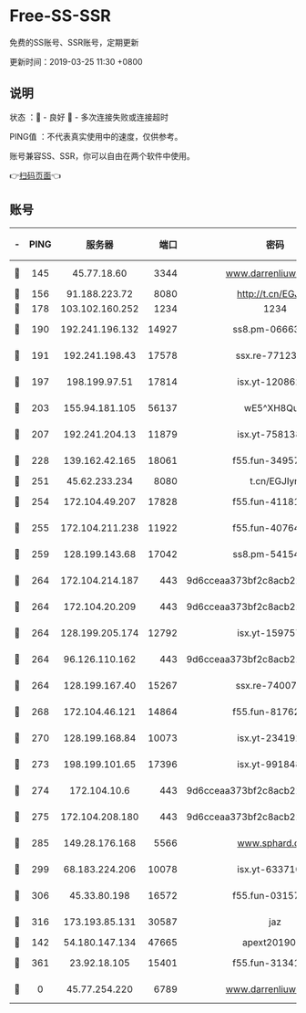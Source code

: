 # Free-SS-SSR

免费的SS账号、SSR账号，定期更新

更新时间：2019-03-25 11:30 +0800

## 说明

状态     ：🙂 - 良好 🙁 - 多次连接失败或连接超时

PING值   ：不代表真实使用中的速度，仅供参考。

账号兼容SS、SSR，你可以自由在两个软件中使用。

👉[扫码页面](https://liesauer.github.io/Free-SS-SSR/)👈

## 账号

|-|PING|服务器|端口|密码|加密方式|区域|
|:----:|:----:|:-----:|-----:|:----:|:----:|:----:|
|🙂|145|45.77.18.60|3344|www.darrenliuwei.com|aes-256-cfb|JP|
|🙂|156|91.188.223.72|8080|http://t.cn/EGJIyrl|rc4-md5|RU|
|🙂|178|103.102.160.252|1234|1234|rc4-md5|JP|
|🙂|190|192.241.196.132|14927|ss8.pm-06663681|aes-256-cfb|US|
|🙂|191|192.241.198.43|17578|ssx.re-77123954|aes-256-cfb|US|
|🙂|197|198.199.97.51|17814|isx.yt-12086215|aes-256-cfb|US|
|🙂|203|155.94.181.105|56137|wE5^XH8Quw|aes-256-cfb|US|
|🙂|207|192.241.204.13|11879|isx.yt-75813840|aes-256-cfb|US|
|🙂|228|139.162.42.165|18061|f55.fun-34957987|aes-256-cfb|SG|
|🙂|251|45.62.233.234|8080|t.cn/EGJIyrl|rc4-md5|CA|
|🙂|254|172.104.49.207|17828|f55.fun-41181954|aes-256-cfb|SG|
|🙂|255|172.104.211.238|11922|f55.fun-40764829|aes-256-cfb|US|
|🙂|259|128.199.143.68|17042|ss8.pm-54154512|aes-256-cfb|SG|
|🙂|264|172.104.214.187|443|9d6cceaa373bf2c8acb22e60b6a58be6|aes-256-cfb|US|
|🙂|264|172.104.20.209|443|9d6cceaa373bf2c8acb22e60b6a58be6|aes-256-cfb|US|
|🙂|264|128.199.205.174|12792|isx.yt-15975702|aes-256-cfb|SG|
|🙂|264|96.126.110.162|443|9d6cceaa373bf2c8acb22e60b6a58be6|aes-256-cfb|US|
|🙂|264|128.199.167.40|15267|ssx.re-74007655|aes-256-cfb|SG|
|🙂|268|172.104.46.121|14864|f55.fun-81762939|aes-256-cfb|SG|
|🙂|270|128.199.168.84|10073|isx.yt-23419298|aes-256-cfb|SG|
|🙂|273|198.199.101.65|17396|isx.yt-99184833|aes-256-cfb|US|
|🙂|274|172.104.10.6|443|9d6cceaa373bf2c8acb22e60b6a58be6|aes-256-cfb|US|
|🙂|275|172.104.208.180|443|9d6cceaa373bf2c8acb22e60b6a58be6|aes-256-cfb|US|
|🙂|285|149.28.176.168|5566|www.sphard.com|aes-256-cfb|AU|
|🙂|299|68.183.224.206|10078|isx.yt-63371091|aes-256-cfb|SG|
|🙂|306|45.33.80.198|16572|f55.fun-03157476|aes-256-cfb|US|
|🙂|316|173.193.85.131|30587|jaz|aes-256-cfb|US|
|🙂|142|54.180.147.134|47665|apext2019001|chacha20|KR|
|🙂|361|23.92.18.105|15401|f55.fun-31341168|aes-256-cfb|US|
|🙁|0|45.77.254.220|6789|www.darrenliuwei.com|aes-256-cfb|SG|
